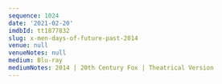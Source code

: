 ```yaml
---
sequence: 1024
date: '2021-02-20'
imdbId: tt1877832
slug: x-men-days-of-future-past-2014
venue: null
venueNotes: null
medium: Blu-ray
mediumNotes: 2014 | 20th Century Fox | Theatrical Version
---
```


